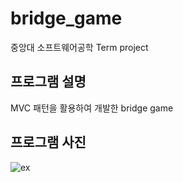 # bridge_game
중앙대 소프트웨어공학 Term project

## 프로그램 설명
MVC 패턴을 활용하여 개발한 bridge game

## 프로그램 사진
![ex](https://github.com/nstar1125/bridge_gaㅡㅊme/assets/39685824/2e17f1f1-10d7-40cc-aef5-0cc1ae4ec29a)

